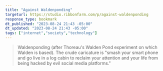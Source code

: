 ```yaml
---
title: "Against Waldenponding"
targeturl: https://studio.ribbonfarm.com/p/against-waldenponding 
response_type: bookmark
dt_published: "2023-08-24 21:43 -05:00"
dt_updated: "2023-08-24 21:43 -05:00"
tags: ["internet","society","technology"]
---
```


> Waldenponding (after Thoreau's Walden Pond experiment on which Walden is based). The crude caricature is "smash your smart phone and go live in a log cabin to reclaim your attention and your life from being hacked by evil social media platforms."
